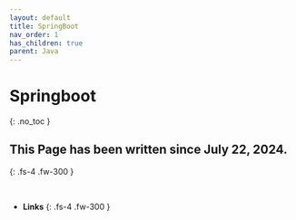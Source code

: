 ```yaml
---
layout: default
title: SpringBoot
nav_order: 1
has_children: true
parent: Java
---
```


# Springboot
{: .no_toc }

## This Page has been written since July 22, 2024.
{: .fs-4 .fw-300 }

<br>

* __Links__
{: .fs-4 .fw-300 }
